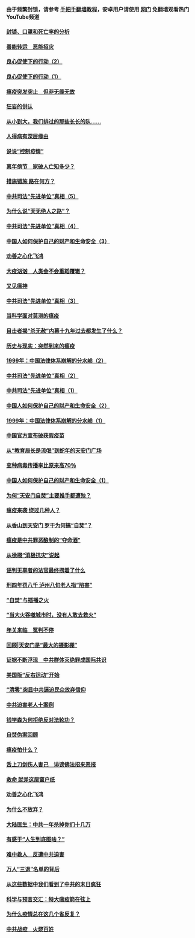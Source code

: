 #### 由于频繁封锁，请参考 [手把手翻墙教程](https://github.com/gfw-breaker/guides/wiki/)，安卓用户请使用 [网门](https://github.com/gfw-breaker/nogfw/blob/master/dl.md?t=03030500) 免翻墙观看热门YouTube频道 

#### [封锁、口罩和死亡率的分析](../pages/19/421495.md?t=03030500) 

#### [善能转运　恶能招灾](../pages/19/421334.md?t=03030500) 

#### [良心促使下的行动（2）](../pages/19/421361.md?t=03030500) 

#### [良心促使下的行动（1）](../pages/19/421302.md?t=03030500) 

#### [瘟疫突发突止　但非无缘无故](../pages/19/421281.md?t=03030500) 

#### [狂妄的供认](../pages/19/421199.md?t=03030500) 

#### [从小到大，我们排过的那些长长的队……](../pages/19/421243.md?t=03030500) 

#### [人得病有深层缘由](../pages/19/420864.md?t=03030500) 

#### [说说“控制疫情”](../pages/19/420831.md?t=03030500) 

#### [离年傍节　家破人亡知多少？](../pages/19/420563.md?t=03030500) 

#### [措施错施  路在何方？](../pages/19/420076.md?t=03030500) 

#### [中共司法“先进单位”真相（5）](../pages/19/419453.md?t=03030500) 

#### [为什么说“天无绝人之路”？](../pages/19/419618.md?t=03030500) 

#### [中共司法“先进单位”真相（4）](../pages/19/419452.md?t=03030500) 

#### [中国人如何保护自己的财产和生命安全（3）](../pages/19/419405.md?t=03030500) 

#### [劝善之心化飞鸿](../pages/19/418758.md?t=03030500) 

#### [大疫汹汹　人类会不会重蹈覆辙？](../pages/19/419691.md?t=03030500) 

#### [又见瘟神](../pages/19/419225.md?t=03030500) 

#### [中共司法“先进单位”真相（3）](../pages/19/419451.md?t=03030500) 

#### [当科学面对莫测的瘟疫](../pages/19/419625.md?t=03030500) 

#### [目击者揭“杀无赦”内幕十九年过去都发生了什么？](../pages/19/419617.md?t=03030500) 

#### [历史与现实：突然到来的瘟疫](../pages/19/419619.md?t=03030500) 

#### [1999年：中国法律体系崩解的分水岭（2）](../pages/19/419455.md?t=03030500) 

#### [中共司法“先进单位”真相（2）](../pages/19/419450.md?t=03030500) 

#### [中共司法“先进单位”真相（1）](../pages/19/419449.md?t=03030500) 

#### [中国人如何保护自己的财产和生命安全（2）](../pages/19/419404.md?t=03030500) 

#### [1999年：中国法律体系崩解的分水岭（1）](../pages/19/419454.md?t=03030500) 

#### [中国官方宣布破获假疫苗](../pages/19/419504.md?t=03030500) 

#### [从“教育局长是流氓”到蛇年的天安门广场](../pages/19/419470.md?t=03030500) 

#### [变种病毒传播率比原来高70％](../pages/19/419456.md?t=03030500) 

#### [中国人如何保护自己的财产和生命安全（1）](../pages/19/419403.md?t=03030500) 

#### [为何“天安门自焚”主要推手都遭殃？](../pages/19/419348.md?t=03030500) 

#### [瘟疫来袭 绕过几种人？](../pages/19/419349.md?t=03030500) 

#### [从香山到天安门 罗干为何搞“自焚”？](../pages/19/419270.md?t=03030500) 

#### [瘟疫是中共罪恶酿制的“夺命酒”](../pages/19/419223.md?t=03030500) 

#### [从徐栩“消极抗灾”说起](../pages/19/419224.md?t=03030500) 

#### [诬判无辜者的法官最终捞着了什么](../pages/19/419268.md?t=03030500) 

#### [刑四年罚八千 泸州八旬老人指“陷害”](../pages/19/419232.md?t=03030500) 

#### [“自焚”与插播之火](../pages/19/419226.md?t=03030500) 

#### [“当大火吞噬城市时，没有人敢去救火”](../pages/19/419077.md?t=03030500) 

#### [年关来临　冤判不停](../pages/19/419093.md?t=03030500) 

#### [回顾|天安门是“最大的摄影棚”](../pages/19/380866.md?t=03030500) 

#### [证据不断浮现　中共群体灭绝罪成国际共识](../pages/19/419031.md?t=03030500) 

#### [美国版“反右运动”开始](../pages/19/419030.md?t=03030500) 

#### [“清零”突显中共逼迫民众放弃信仰](../pages/19/418995.md?t=03030500) 

#### [中共迫害老人十案例](../pages/19/418831.md?t=03030500) 

#### [钱学森为何拒绝反对法轮功？](../pages/19/418905.md?t=03030500) 

#### [自焚伪案回顾](../pages/19/418799.md?t=03030500) 

#### [瘟疫怕什么？](../pages/19/418800.md?t=03030500) 

#### [舌上刀剑伤人害己　诽谤佛法招来恶报](../pages/19/418731.md?t=03030500) 

#### [救命 就差这层窗户纸](../pages/19/418706.md?t=03030500) 

#### [劝善之心化飞鸿](../pages/19/416766.md?t=03030500) 

#### [为什么不放弃？](../pages/19/418691.md?t=03030500) 

#### [大陆医生：中共一年杀掉你们十几万](../pages/19/418670.md?t=03030500) 

#### [有感于“人生到底图啥？”](../pages/19/418624.md?t=03030500) 

#### [难中救人　反遭中共迫害](../pages/19/418414.md?t=03030500) 

#### [万人“三退”名单的背后](../pages/19/418505.md?t=03030500) 

#### [从这些数据中我们看到了中共的末日疯狂](../pages/19/418420.md?t=03030500) 

#### [科学与预言交汇：特大瘟疫箭在弦上](../pages/19/418266.md?t=03030500) 

#### [为什么疫情总在这几个省反复？](../pages/19/418219.md?t=03030500) 

#### [中共战疫　火烧百姓](../pages/19/418220.md?t=03030500) 

